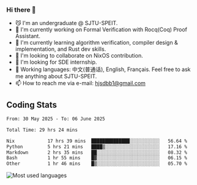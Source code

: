 ### Hi there 👋

<!--
**definfo/definfo** is a ✨ _special_ ✨ repository because its `README.md` (this file) appears on your GitHub profile.

Here are some ideas to get you started:

- 🔭 I’m currently working on ...
- 🌱 I’m currently learning ...
- 👯 I’m looking to collaborate on ...
- 🤔 I’m looking for help with ...
- 💬 Ask me about ...
- 📫 How to reach me: ...
- 😄 Pronouns: ...
- ⚡ Fun fact: ...
-->

- 😼 I'm an undergraduate @ SJTU-SPEIT.
- 🔭 I'm currently working on Formal Verification with Rocq(Coq) Proof Assistant.
- 🌱 I'm currently learning algorithm verification, compiler design & implementation, and Rust dev skills.
- 👯 I'm looking to collaborate on NixOS contribution.
- 🤔 I'm looking for SDE internship.
- 💬 Working languages: 中文(普通话), English, Français. Feel free to ask me anything about SJTU-SPEIT.
- 📫 How to reach me via e-mail: hjsdbb1@gmail.com

## Coding Stats

<!--START_SECTION:waka-->

```txt
From: 30 May 2025 - To: 06 June 2025

Total Time: 29 hrs 24 mins

Nix            17 hrs 39 mins  ██████████████░░░░░░░░░░░   56.64 %
Python         5 hrs 21 mins   ████▒░░░░░░░░░░░░░░░░░░░░   17.16 %
Markdown       2 hrs 35 mins   ██░░░░░░░░░░░░░░░░░░░░░░░   08.32 %
Bash           1 hr 55 mins    █▓░░░░░░░░░░░░░░░░░░░░░░░   06.15 %
Other          1 hr 46 mins    █▒░░░░░░░░░░░░░░░░░░░░░░░   05.70 %
```

<!--END_SECTION:waka-->

![Most used languages](https://github-readme-stats.vercel.app/api/top-langs/?username=definfo&layout=donut&theme=dracula&exclude_repo=xv6-labs-2023)
